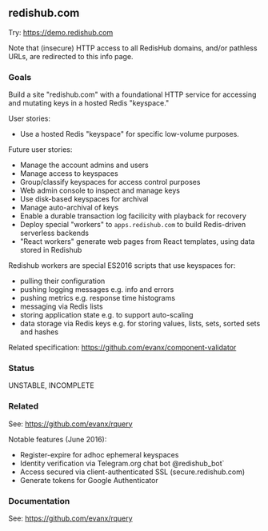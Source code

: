 
## redishub.com

Try: https://demo.redishub.com

Note that (insecure) HTTP access to all RedisHub domains, and/or pathless URLs, are redirected to this info page.

### Goals 

Build a site "redishub.com" with a foundational HTTP service for accessing and mutating keys in a hosted Redis "keyspace." 

User stories:
- Use a hosted Redis "keyspace" for specific low-volume purposes.

Future user stories:
- Manage the account admins and users
- Manage access to keyspaces
- Group/classify keyspaces for access control purposes
- Web admin console to inspect and manage keys
- Use disk-based keyspaces for archival
- Manage auto-archival of keys
- Enable a durable transaction log facilicity with playback for recovery
- Deploy special "workers" to `apps.redishub.com` to build Redis-driven serverless backends
- "React workers" generate web pages from React templates, using data stored in Redishub 

Redishub workers are special ES2016 scripts that use keyspaces for:
- pulling their configuration
- pushing logging messages e.g. info and errors
- pushing metrics e.g. response time histograms
- messaging via Redis lists
- storing application state e.g. to support auto-scaling
- data storage via Redis keys e.g. for storing values, lists, sets, sorted sets and hashes

Related specification: https://github.com/evanx/component-validator


### Status

UNSTABLE, INCOMPLETE


### Related

See: https://github.com/evanx/rquery

Notable features (June 2016):
- Register-expire for adhoc ephemeral keyspaces
- Identity verification via Telegram.org chat bot @redishub_bot`
- Access secured via client-authenticated SSL (secure.redishub.com)
- Generate tokens for Google Authenticator 

### Documentation

See: https://github.com/evanx/rquery

